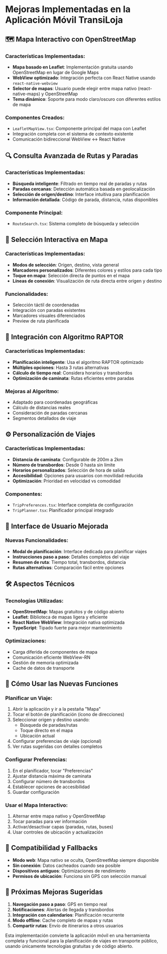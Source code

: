 # Mejoras Implementadas en la Aplicación Móvil TransiLoja

## 🗺️ Mapa Interactivo con OpenStreetMap

### Características Implementadas:
- **Mapa basado en Leaflet**: Implementación gratuita usando OpenStreetMap en lugar de Google Maps
- **WebView optimizado**: Integración perfecta con React Native usando `react-native-webview`
- **Selector de mapas**: Usuario puede elegir entre mapa nativo (react-native-maps) y OpenStreetMap
- **Tema dinámico**: Soporte para modo claro/oscuro con diferentes estilos de mapa

### Componentes Creados:
- `LeafletMapView.tsx`: Componente principal del mapa con Leaflet
- Integración completa con el sistema de contexto existente
- Comunicación bidireccional WebView ↔ React Native

## 🔍 Consulta Avanzada de Rutas y Paradas

### Características Implementadas:
- **Búsqueda inteligente**: Filtrado en tiempo real de paradas y rutas
- **Paradas cercanas**: Detección automática basada en geolocalización
- **Selección de origen/destino**: Interface intuitiva para planificación
- **Información detallada**: Código de parada, distancia, rutas disponibles

### Componente Principal:
- `RouteSearch.tsx`: Sistema completo de búsqueda y selección

## 🎯 Selección Interactiva en Mapa

### Características Implementadas:
- **Modos de selección**: Origen, destino, vista general
- **Marcadores personalizados**: Diferentes colores y estilos para cada tipo
- **Toque en mapa**: Selección directa de puntos en el mapa
- **Líneas de conexión**: Visualización de ruta directa entre origen y destino

### Funcionalidades:
- Selección táctil de coordenadas
- Integración con paradas existentes
- Marcadores visuales diferenciados
- Preview de ruta planificada

## 🚌 Integración con Algoritmo RAPTOR

### Características Implementadas:
- **Planificación inteligente**: Usa el algoritmo RAPTOR optimizado
- **Múltiples opciones**: Hasta 3 rutas alternativas
- **Cálculo de tiempo real**: Considera horarios y transbordos
- **Optimización de caminata**: Rutas eficientes entre paradas

### Mejoras al Algoritmo:
- Adaptado para coordenadas geográficas
- Cálculo de distancias reales
- Consideración de paradas cercanas
- Segmentos detallados de viaje

## ⚙️ Personalización de Viajes

### Características Implementadas:
- **Distancia de caminata**: Configurable de 200m a 2km
- **Número de transbordos**: Desde 0 hasta sin límite
- **Horarios personalizados**: Selección de hora de salida
- **Accesibilidad**: Opciones para usuarios con movilidad reducida
- **Optimización**: Prioridad en velocidad vs comodidad

### Componentes:
- `TripPreferences.tsx`: Interface completa de configuración
- `TripPlanner.tsx`: Planificador principal integrado

## 🎨 Interface de Usuario Mejorada

### Nuevas Funcionalidades:
- **Modal de planificación**: Interface dedicada para planificar viajes
- **Instrucciones paso a paso**: Detalles completos del viaje
- **Resumen de ruta**: Tiempo total, transbordos, distancia
- **Rutas alternativas**: Comparación fácil entre opciones

## 🛠️ Aspectos Técnicos

### Tecnologías Utilizadas:
- **OpenStreetMap**: Mapas gratuitos y de código abierto
- **Leaflet**: Biblioteca de mapas ligera y eficiente
- **React Native WebView**: Integración nativa optimizada
- **TypeScript**: Tipado fuerte para mejor mantenimiento

### Optimizaciones:
- Carga diferida de componentes de mapa
- Comunicación eficiente WebView-RN
- Gestión de memoria optimizada
- Cache de datos de transporte

## 🚀 Cómo Usar las Nuevas Funciones

### Planificar un Viaje:
1. Abrir la aplicación y ir a la pestaña "Mapa"
2. Tocar el botón de planificación (ícono de direcciones)
3. Seleccionar origen y destino usando:
   - Búsqueda de paradas/rutas
   - Toque directo en el mapa
   - Ubicación actual
4. Configurar preferencias de viaje (opcional)
5. Ver rutas sugeridas con detalles completos

### Configurar Preferencias:
1. En el planificador, tocar "Preferencias"
2. Ajustar distancia máxima de caminata
3. Configurar número de transbordos
4. Establecer opciones de accesibilidad
5. Guardar configuración

### Usar el Mapa Interactivo:
1. Alternar entre mapa nativo y OpenStreetMap
2. Tocar paradas para ver información
3. Activar/desactivar capas (paradas, rutas, buses)
4. Usar controles de ubicación y actualización

## 🔄 Compatibilidad y Fallbacks

- **Modo web**: Mapa nativo se oculta, OpenStreetMap siempre disponible
- **Sin conexión**: Datos cacheados cuando sea posible
- **Dispositivos antiguos**: Optimizaciones de rendimiento
- **Permisos de ubicación**: Funciona sin GPS con selección manual

## 📱 Próximas Mejoras Sugeridas

1. **Navegación paso a paso**: GPS en tiempo real
2. **Notificaciones**: Alertas de llegada y transbordos
3. **Integración con calendarios**: Planificación recurrente
4. **Modo offline**: Cache completo de mapas y rutas
5. **Compartir rutas**: Envío de itinerarios a otros usuarios

Esta implementación convierte la aplicación móvil en una herramienta completa y funcional para la planificación de viajes en transporte público, usando únicamente tecnologías gratuitas y de código abierto.
